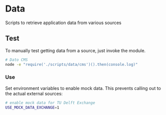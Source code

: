 # Data
Scripts to retrieve application data from various sources

## Test
To manually test getting data from a source, just invoke the module.

```sh
# Dato CMS
node -e "require('./scripts/data/cms')().then(console.log)"
```

### Use
Set environment variables to enable mock data. This prevents calling out to the 
actual external sources:

```sh
# enable mock data for TU Delft Exchange
USE_MOCK_DATA_EXCHANGE=1
```

